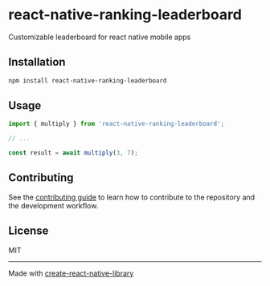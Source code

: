 # react-native-ranking-leaderboard

Customizable leaderboard for react native mobile apps

## Installation

```sh
npm install react-native-ranking-leaderboard
```

## Usage


```js
import { multiply } from 'react-native-ranking-leaderboard';

// ...

const result = await multiply(3, 7);
```


## Contributing

See the [contributing guide](CONTRIBUTING.md) to learn how to contribute to the repository and the development workflow.

## License

MIT

---

Made with [create-react-native-library](https://github.com/callstack/react-native-builder-bob)
